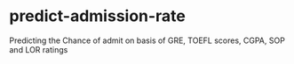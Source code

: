 # predict-admission-rate

Predicting the Chance of admit on basis of GRE, TOEFL scores, CGPA, SOP and LOR ratings
